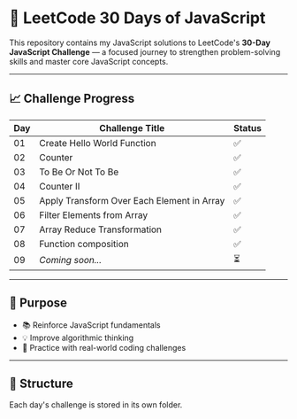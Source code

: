 # 🚀 LeetCode 30 Days of JavaScript

This repository contains my JavaScript solutions to LeetCode's **30-Day JavaScript Challenge** — a focused journey to strengthen problem-solving skills and master core JavaScript concepts.

---

## 📈 Challenge Progress

| Day | Challenge Title                            | Status                   |
| --- | ------------------------------------------ | ------------------------ |
| 01  | Create Hello World Function                | :white_check_mark:       |
| 02  | Counter                                    | :white_check_mark:       |
| 03  | To Be Or Not To Be                         | :white_check_mark:       |
| 04  | Counter II                                 | :white_check_mark:       |
| 05  | Apply Transform Over Each Element in Array | :white_check_mark:       |
| 06  | Filter Elements from Array                 | :white_check_mark:       |
| 07  | Array Reduce Transformation                | :white_check_mark:       |
| 08  | Function composition                       | :white_check_mark:       |
| 09  | _Coming soon..._                           | :hourglass_flowing_sand: |

---

## 🧠 Purpose

- 📚 Reinforce JavaScript fundamentals
- 💡 Improve algorithmic thinking
- 🧩 Practice with real-world coding challenges

---

## 📁 Structure

Each day's challenge is stored in its own folder.
